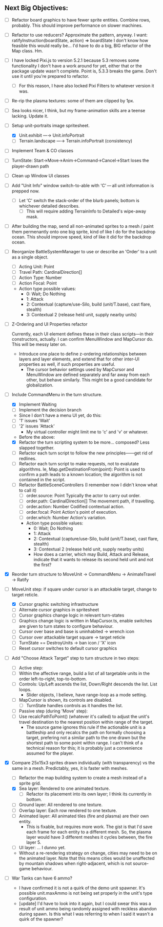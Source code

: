## Next Big Objectives:
- [ ] Refactor board graphics to have fewer sprite entities.
      Combine rows, probably. This should improve performance on slower machines.
- [ ] Refactor to use reducers? Approximate the pattern, anyway.
      I want: ratifyInstruction(boardState, action) => boardState
      I don't know how feasible this would really be... I'd have to do a big, BIG refactor
      of the Map class. Hm.


- [ ] I have locked Pixi.js to version 5.2.1 because 5.3 removes some functionality
I don't have a work around for yet, either that or the package update wasn't complete.
Point is, 5.3.3 breaks the game. Don't use it until you're prepared to refactor.
    - [ ] For this reason, I have also locked Pixi Filters to whatever version it was.

- [ ] Re-rip the plasma textures: some of them are clipped by 1px.
- [ ] Sea looks nicer, I think, but my frame-animation skills are a teense lacking. Update it.
- [ ] Setup unit-portraits image spritesheet.
    - [X] Unit.exhibit —→ Unit.infoPortrait
    - [ ] Terrain.landscape —→ Terrain.infoPortrait (consistency)

- [ ] Implement Team & CO classes
- [ ] TurnState: Start→Move→Anim→Command→Cancel→Start loses the player-drawn path
- [ ] Clean up Window UI classes
- [ ] Add "Unit Info" window switch-to-able with 'C' — all unit information is prepped now.
    - [ ] Let 'C' switch the stack-order of the blurb panels; bottom is whichever detailed describes.
        - [ ] This will require adding TerrainInfo to Detailed's wipe-away mask.

- [ ] After building the map, send all non-animated sprites to a mesh / paint them permenantly onto one big sprite, kind of like I do for the backdrop ocean. This should improve speed, kind of like it did for the backdrop ocean.

- [ ] Reorganize BattleSystemManager to use or describe an 'Order' to a unit as a single object.
    - [ ] Acting Unit: Point
    - [ ] Travel Path: CardinalDirection[]
    - [ ] Action Type: Number
    - [ ] Action Focal: Point
    - Action type possible values:
        - 0: Wait; Do Nothing
        - 1: Attack
        - 2: Contextual (capture/use-Silo, build (unit/T.base), cast flare, stealth)
        - 3: Contextual 2 (release held unit, supply nearby units)

- [ ] Z-Ordering and UI Properties refactor

  Currently, each UI element defines these in their class scripts—in their constructors, actually. I can confirm MenuWindow and MapCursor do.
  This will be messy later on.

  - Introduce one place to define z-ordering relationships between layers and layer elements, and extend that for other inter-UI properties as well, if such properties are useful.
    - The cursor behavior settings used by MapCursor and MenuWindow are defined separately and far away from each other, but behave similarly. This might be a good candidate for globalization.

- [ ] Include CommandMenu in the turn structure.
    - [X] Implement Waiting
    - [ ] Implement the decision branch
    - Since I don't have a menu UI yet, do this:
    - [ ] '1' issues 'Wait'
    - [ ] '2' issues 'Attack'
        - My virtual controller might limit me to 'c' and 'v' or whatever.
    - Before the above:
    - [X] Refactor the turn scripting system to be more... composed? Less slapped together.
    - [ ] Refactor each turn script to follow the new principles——get rid of redlines.
    - [ ] Refactor each turn script to make requests, not to evalutate algorithms.
          Ie, Map.getDestinationFrom(point): Point is used to confirm a path leads to a known location; the algorithm is not contained in the script.
    - [ ] Refactor BattleSceneControllers (I remember now I didn't know what to call it)
        - [ ] order.source: Point               Typically the actor to carry out order.
        - [ ] order.path: CardinalDirection[]   The movement path, if travelling.
        - [ ] order.action: Number              Codified contextual action.
        - [ ] order.focal: Point                Action's point of execution.
        - [ ] order.which: Number               Action's variation.
        - Action type possible values:
            - 0: Wait; Do Nothing
            - 1: Attack
            - 2: Contextual (capture/use-Silo, build (unit/T.base), cast flare, stealth)
            - 3: Contextual 2 (release held unit, supply nearby units)
            - How does a carrier, which may Build, Attack and Release, indicate
              that it wants to release its second held unit and not the first?

- [x] Reorder turn structure to MoveUnit → CommandMenu → AnimateTravel → Ratify

- [ ] MoveUnit step: if square under cursor is an attackable target, change to target reticle.
    - [X] Cursor graphic switching infrastructure
    - [ ] Alternate cursor graphics in spritesheet
    - [ ] Cursor graphics change logic in relevant turn-states
    - [ ] Graphics change logic is written in MapCursor.ts, enable switches are given to turn states to configure behaviour.
    - [ ] Cursor over base and base is uninhabited → wrench icon
    - [ ] Cursor over attackable target square → target reticle
    - [ ] TurnState == DestroyUnits → ban icon / 'X' icon
    - [ ] Reset cursor switches to default cursor graphics

- [ ] Add "Choose Attack Target" step to turn structure in two steps:
    - [ ] Active step:
    - [ ] Within the affective range, build a list of all targetable units in the order left-to-right, top-to-bottom.
    - [ ] Controls: Up/Left ascends the list, Down/Right descends the list. List loops.
        - Slider objects, I believe, have range-loop as a mode setting.
    - [ ] MapCursor is shown, its controls are disabled.
        - [ ] TurnState handles controls as it handles the list.
    - [ ] Passive step (during 'Move' step):
    - [ ] Use recalcPathToPoint() (whatever it's called) to adjust the unit's travel destination to the nearest position within range of the target.
        - The source game ignores this rule if the actionable unit is a battleship and only recalcs the path on formally choosing a target, prefering not a similar path to the one drawn but the shortest path to some point within range. I can't think of a technical reason for this; it is probably just a convenience assumed for the player.

- [x] Compare 25x15x3 sprites drawn individually (with transparency) vs the same in a mesh.
    Predictably, yes, it is faster with meshes.
    - [ ] Refactor the map building system to create a mesh instead of a sprite grid.
    - [X] Sea layer: Rendered to one animated texture.
        - [ ] Refactor its placement into its own layer; I think its currently in bottom.
    - [ ] Ground layer: All rendered to one texture.
    - [ ] Overlap layer: Each row rendered to one texture.
    - [ ] Animated layer: All animated tiles (fire and plasma) are their own entity.
        - This is fixable, but requires more work.
        The gist is that I'd save each frame for each entity to a different mesh. So, the plasma layer would have 3 different meshes it cycles between, the fire layer 5.
    - [ ] UI layer: ... I dunno yet.
    - Without a re-rendering strategy on change, cities may need to be on the animated layer. Note that this means cities would be unaffected by mountain shadows when right-adjacent, which is not source-game behaviour.

- [ ] War Tanks can have 6 ammo?
    - I have confirmed it is not a quirk of the demo unit spawner. It's possible
    unit.maxAmmo is not being set properly in the unit's type configuration.
    - [update] I'd have to look into it again, but I could swear this was a result of unit ammo being randomly assigned with reckless abandon during spawn. Is this what I was referring to when I said it wasn't a quirk of the spawner?